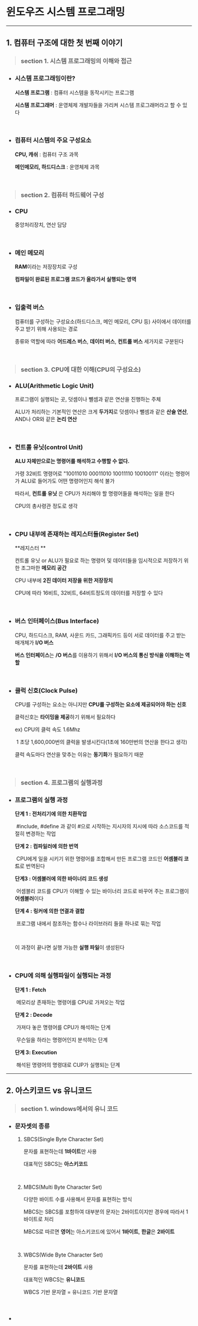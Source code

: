 # 윈도우즈 시스템 프로그래밍

---

## 1. 컴퓨터 구조에 대한 첫 번째 이야기

> ### section 1.  시스템 프로그래밍의 이해와 접근

- ### 시스템 프로그래밍이란?

  **시스템 프로그램** : 컴퓨터 시스템을 동작시키는 프로그램

  **시스템 프로그래머** : 운영체제 개발자들을 가리켜 시스템 프로그래머라고 할 수 있다

  </br>

- ### 컴퓨터 시스템의 주요 구성요소

  **CPU, 캐쉬** : 컴퓨터 구조 과목

  **메인메모리, 하드디스크** : 운영체제 과목

  </br>

> ### section 2. 컴퓨터 하드웨어 구성

- ### CPU

  중앙처리장치, 연산 담당

  </br>

- ### 메인 메모리

  **RAM**이라는 저장장치로 구성

  **컴파일이 완료된 프로그램 코드가 올라가서 실행되는 영역**

  </br>

- ### 입출력 버스

  컴퓨터를 구성하는 구성요소(하드디스크, 메인 메모리, CPU 등) 사이에서 데이터를 주고 받기 위해 사용되는 경로

  종류와 역할에 따라 **어드레스 버스**, **데이터 버스**, **컨트롤 버스** 세가지로 구분된다

  </br>

> ### section 3. CPU에 대한 이해(CPU의 구성요소)

- ### ALU(Arithmetic Logic Unit)

  프로그램이 실행되는 곳, 덧셈이나 뺄셈과 같은 연산을 진행하는 주체

  ALU가 처리하는 기본적인 연산은 크게 **두가지**로 덧셈이나 뺄셈과 같은 **산술 연산**, AND나 OR와 같은 **논리 연산**

  </br>

- ### 컨트롤 유닛(control Unit)

  **ALU 자체만으로는 명령어를 해석하고 수행할 수 없다.** 

  가령 32비트 명령어로 "10011010 00011010 10011110 10010011" 이라는 명령어가 ALU로 들어가도 어떤 명령어인지 해석 불가

  따라서, **컨트롤 유닛** 은 CPU가 처리해야 할 명령어들을 해석하는 일을 한다

  CPU의 총사령관 정도로 생각

  </br>

- ### CPU 내부에 존재하는 레지스터들(Register Set)

  **레지스터 **

  컨트롤 유닛 or ALU가 필요로 하는 명령어 및 데이터들을 임시적으로 저장하기 위한 조그마한 **메모리 공간**

  CPU 내부에 **2진 데이터 저장을 위한 저장장치**

  CPU에 따라 16비트, 32비트, 64비트정도의 데이터를 저장할 수 있다

  </br>

- ### 버스 인터페이스(Bus Interface)

  CPU, 하드디스크, RAM, 사운드 카드, 그래픽카드 등이 서로 데이터를 주고 받는 매개체가 **I/O 버스**

  **버스 인터페이스**는 **/O 버스**를 이용하기 위해서 **I/O 버스의 통신 방식을 이해하는 역할**

  </br>

- ### 클럭 신호(Clock Pulse)

  CPU를 구성하는 요소는 아니지만 **CPU를 구성하는 요소에 제공되어야 하는 신호**

  클럭신호는 **타이밍을 제공**하기 위해서 필요하다

  ex) CPU의 클럭 속도 1.6Mhz

  ​		1 초당 1,600,000번의 클럭을 발생시킨다(1초에 160만번의 연산을 한다고 생각)

  클럭 속도마다 연산을 맞추는 이유는 **동기화**가 필요하기 때문

</br>

> ### section 4. 프로그램의 실행과정

- ### 프로그램의 실행 과정

  **단계 1 : 전처리기에 의한 치환작업**

  ​	#include, #define 과 같이 #으로 시작하는 지시자의 지시에 따라 소스코드를 적절히 변경하는 작업

  **단계 2 : 컴파일러에 의한 번역**

  ​	CPU에게 일을 시키기 위한 명령어를 조합해서 만든 프로그램 코드인 **어셈블리 코드**로 번역된다

  **단계3 : 어셈블러에 의한 바이너리 코드 생성**

  ​	어셈블리 코드를 CPU가 이해할 수 있는 바이너리 코드로 바꾸어 주는 프로그램이 **어셈블러**이다

  **단계 4 : 링커에 의한 연결과 결합**

  ​	프로그램 내에서 참조하는 함수나 라이브러리 들을 하나로 묶는 작업

  </br>

  이 과정이 끝나면 실행 가능한 **실행 파일**이 생성된다

  </br>

- ### CPU에 의해 실행파일이 실행되는 과정

  **단계 1 : Fetch**

  ​	메모리상 존재하는 명령어를 CPU로 가져오는 작업

  **단계 2 : Decode**

  ​	가져다 놓은 명령어를 CPU가 해석하는 단계

  ​	무슨일을 하라는 명령어인지 분석하는 단계

  **단계 3: Execution**

  ​	해석된 명령어의 명령대로 CUP가 실행되는 단계

---

## 2. 아스키코드 vs 유니코드

> ### section 1. windows에서의 유니 코드

- ### 문자셋의 종류

  1. SBCS(Single Byte Character Set)

     문자를 표현하는데 **1바이트**만 사용

     대표적인 SBCS는 **아스키코드**

     </br>

  2. MBCS(Multi Byte Character Set)

     다양한 바이트 수를 사용해서 문자를 표현하는 방식

     MBCS는 SBCS를 포함하여 대부분의 문자는 2바이트이지만 경우에 따라서 1바이트로 처리

     MBCS로 따르면 **영어**는 아스키코드에 있어서 **1바이트**, **한글**은 **2바이트**

     </br>

  3. WBCS(Wide Byte Character Set)

     문자를 표현하는데 **2바이트** 사용

     대표적인 WBCS는 **유니코드**

     WBCS 기반 문자열 = 유니코드 기반 문자열

     </br>

- ### 